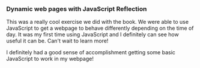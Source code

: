 ### Dynamic web pages with JavaScript Reflection

This was a really cool exercise we did with the book. We were able to use JavaScript to get a webpage to behave differently depending on the time of day. It was my first time using JavaScript and I definitely can see how useful it can be. Can't wait to learn more!

I definitely had a good sense of accomplishment getting some basic JavaScript to work in my webpage!